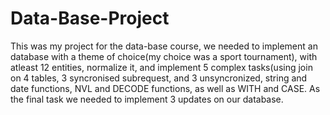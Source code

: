 # Data-Base-Project
 This was my project for the data-base course, we needed to implement an database with a theme of choice(my choice was a sport tournament), with atleast 12 entities, normalize it, and implement 5 complex tasks(using join on 4 tables, 3 syncronised subrequest, and 3 unsyncronized, string and date functions, NVL and DECODE functions, as well as WITH and CASE. As the final task we needed to implement 3 updates on our database. 
